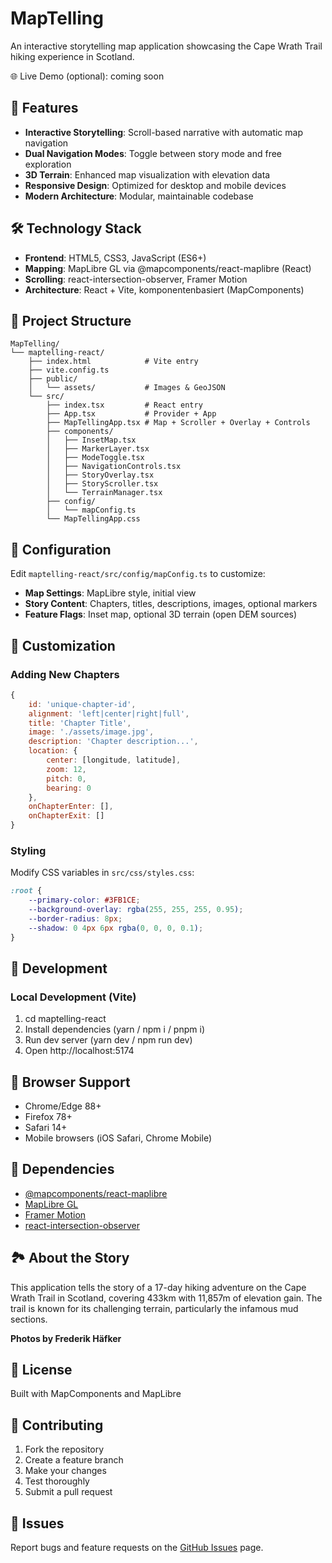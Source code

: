 # MapTelling

An interactive storytelling map application showcasing the Cape Wrath Trail hiking experience in Scotland.

🌐 Live Demo (optional): coming soon

## 🚀 Features

- **Interactive Storytelling**: Scroll-based narrative with automatic map navigation
- **Dual Navigation Modes**: Toggle between story mode and free exploration
- **3D Terrain**: Enhanced map visualization with elevation data
- **Responsive Design**: Optimized for desktop and mobile devices
- **Modern Architecture**: Modular, maintainable codebase

## 🛠️ Technology Stack

- **Frontend**: HTML5, CSS3, JavaScript (ES6+)
- **Mapping**: MapLibre GL via @mapcomponents/react-maplibre (React)
- **Scrolling**: react-intersection-observer, Framer Motion
- **Architecture**: React + Vite, komponentenbasiert (MapComponents)

## 📁 Project Structure

```
MapTelling/
└── maptelling-react/
    ├── index.html            # Vite entry
    ├── vite.config.ts
    ├── public/
    │   └── assets/           # Images & GeoJSON
    └── src/
        ├── index.tsx         # React entry
        ├── App.tsx           # Provider + App
        ├── MapTellingApp.tsx # Map + Scroller + Overlay + Controls
        ├── components/
        │   ├── InsetMap.tsx
        │   ├── MarkerLayer.tsx
        │   ├── ModeToggle.tsx
        │   ├── NavigationControls.tsx
        │   ├── StoryOverlay.tsx
        │   ├── StoryScroller.tsx
        │   └── TerrainManager.tsx
        ├── config/
        │   └── mapConfig.ts
        └── MapTellingApp.css
```

## 🔧 Configuration

Edit `maptelling-react/src/config/mapConfig.ts` to customize:

- **Map Settings**: MapLibre style, initial view
- **Story Content**: Chapters, titles, descriptions, images, optional markers
- **Feature Flags**: Inset map, optional 3D terrain (open DEM sources)

## 🎨 Customization

### Adding New Chapters

```javascript
{
    id: 'unique-chapter-id',
    alignment: 'left|center|right|full',
    title: 'Chapter Title',
    image: './assets/image.jpg',
    description: 'Chapter description...',
    location: {
        center: [longitude, latitude],
        zoom: 12,
        pitch: 0,
        bearing: 0
    },
    onChapterEnter: [],
    onChapterExit: []
}
```

### Styling

Modify CSS variables in `src/css/styles.css`:

```css
:root {
    --primary-color: #3FB1CE;
    --background-overlay: rgba(255, 255, 255, 0.95);
    --border-radius: 8px;
    --shadow: 0 4px 6px rgba(0, 0, 0, 0.1);
}
```

## 🚀 Development

### Local Development (Vite)

1. cd maptelling-react
2. Install dependencies (yarn / npm i / pnpm i)
3. Run dev server (yarn dev / npm run dev)
4. Open http://localhost:5174

## 📱 Browser Support

- Chrome/Edge 88+
- Firefox 78+
- Safari 14+
- Mobile browsers (iOS Safari, Chrome Mobile)

## 🔗 Dependencies

- [@mapcomponents/react-maplibre](https://github.com/mapcomponents/react-map-components-maplibre)
- [MapLibre GL](https://maplibre.org/)
- [Framer Motion](https://www.framer.com/motion/)
- [react-intersection-observer](https://github.com/thebuilder/react-intersection-observer)

## 🏞️ About the Story

This application tells the story of a 17-day hiking adventure on the Cape Wrath Trail in Scotland, covering 433km with 11,857m of elevation gain. The trail is known for its challenging terrain, particularly the infamous mud sections.

**Photos by Frederik Häfker**

## 📄 License

Built with MapComponents and MapLibre

## 🤝 Contributing

1. Fork the repository
2. Create a feature branch
3. Make your changes
4. Test thoroughly
5. Submit a pull request

## 🐛 Issues

Report bugs and feature requests on the [GitHub Issues](https://github.com/fhaefker/MapTelling/issues) page.
